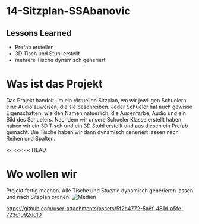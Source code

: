 # 14-Sitzplan-SSAbanovic
## Lessons Learned
 
- Prefab erstellen
- 3D Tisch und Stuhl erstellt
- mehrere Tische dynamisch generiert
 
 
# Was ist das Projekt
Das Projekt handelt um ein Virtuellen Sitzplan, wo wir jewiligen Schuelern eine Audio zuweisen, die sie beschreiben. 
Jeder Schueler hat auch gewisse Eigenschaften, wie den Namen natuerlich, die Augenfarbe, Audio und ein Bild des Schuelers. 
Nachdem wir unsere Schueler Klasse erstellt haben, haben wir ein 3D Tisch und ein 3D Stuhl erstellt und aus diesen ein 
Prefab gemacht. Die Tische haben wir dann dynamisch generiert lassen nach Reihen und Spalten.
 
<<<<<<< HEAD
# Wo wollen wir
Projekt fertig machen. Alle Tische und Stuehle dynamisch generieren lassen und nach Sitzplan ordnen.
![Medien](https://github.com/user-attachments/assets/bdd686f5-5592-47c3-8d08-00ab68e63d1f)



https://github.com/user-attachments/assets/5f2b4772-5a8f-481d-a5fe-723c1092dc10

